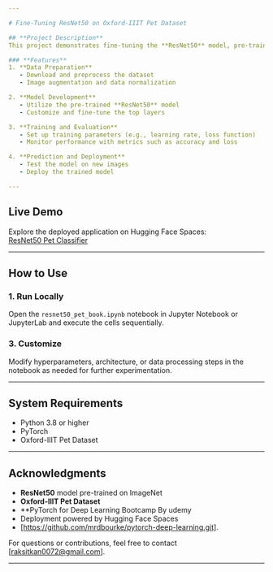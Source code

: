 ```yaml
---

# Fine-Tuning ResNet50 on Oxford-IIIT Pet Dataset  

## **Project Description**  
This project demonstrates fine-tuning the **ResNet50** model, pre-trained on **ImageNet**, for pet classification using the **Oxford-IIIT Pet Dataset**, which contains 37 categories of cats and dogs. Transfer learning is used to adapt the model for this specific task by modifying the final layers and optimizing it for high accuracy. The notebook includes steps for data preprocessing, model training, evaluation, and prediction.  

### **Features**  
1. **Data Preparation**  
   - Download and preprocess the dataset  
   - Image augmentation and data normalization  

2. **Model Development**  
   - Utilize the pre-trained **ResNet50** model  
   - Customize and fine-tune the top layers  

3. **Training and Evaluation**  
   - Set up training parameters (e.g., learning rate, loss function)  
   - Monitor performance with metrics such as accuracy and loss  

4. **Prediction and Deployment**  
   - Test the model on new images  
   - Deploy the trained model  

---
```


## **Live Demo**  
Explore the deployed application on Hugging Face Spaces:  
[ResNet50 Pet Classifier](https://huggingface.co/spaces/raksitkan/Resnet50_Pet_classifier)  

---

## **How to Use**  

### 1. **Run Locally**  
Open the `resnet50_pet_book.ipynb` notebook in Jupyter Notebook or JupyterLab and execute the cells sequentially.  

### 3. **Customize**  
Modify hyperparameters, architecture, or data processing steps in the notebook as needed for further experimentation.  

---

## **System Requirements**  
- Python 3.8 or higher  
- PyTorch  
- Oxford-IIIT Pet Dataset  

---

## **Acknowledgments**  
- **ResNet50** model pre-trained on ImageNet  
- **Oxford-IIIT Pet Dataset**
- **PyTorch for Deep Learning Bootcamp By udemy
- Deployment powered by Hugging Face Spaces
- [https://github.com/mrdbourke/pytorch-deep-learning.git].  

For questions or contributions, feel free to contact [raksitkan0072@gmail.com].  

--- 

